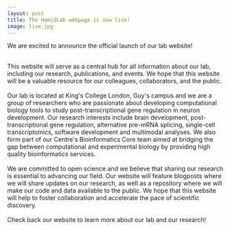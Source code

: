 ```yaml
---
layout: post
title: The HamidLab webpage is now live!
image: live.jpg
---
```


We are excited to announce the official launch of our lab website! 
<br><br>

This website will serve as a central hub for all information about our lab, including our research, publications, and events. We hope that this website will be a valuable resource for our colleagues, collaborators, and the public.
<br><br>
Our lab is located at King's College London, Guy's campus and we are a group of researchers who are passionate about developing computational biology tools to study post-transcriptional gene regulation in neuron development. Our research interests include brain development, post-transcriptional gene regulation, alternative pre-mRNA splicing, single-cell transcriptomics, software development and multimodal analyses. We also form part of our Centre's Bioinformatics Core team aimed at bridging the gap between computational and experimental biology by providing high quality bioinformatics services. 
<br><br>
We are committed to open science and we believe that sharing our research is essential to advancing our field. Our website will feature blogposts where we will share updates on our research, as well as a repository where we will make our code and data available to the public. We hope that this website will help to foster collaboration and accelerate the pace of scientific discovery.
<br><br>
Check back our website to learn more about our lab and our research! 

